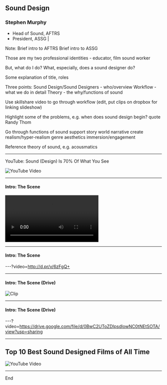 ## Sound Design

### Stephen Murphy

- Head of Sound, AFTRS
- President, ASSG |

Note:
Brief intro to AFTRS
Brief intro to ASSG


Those are my two professional identities - educator, film sound worker

But, what do I do? What, especially, does a sound designer do?

Some explanation of title, roles

Three points:
Sound Design/Sound Designers - who/overview
Workflow - what we do in detail
Theory - the why/functions of sound



Use skillshare video to go through workflow (edit, put clips on dropbox for linking slideshow)

Highlight some of the problems, e.g. when does sound design begin?
quote Randy Thom

Go through functions of sound
support story world
narrative
create realism/hyper-realism
genre
aesthetics
immersion/engagement

Reference theory of sound, e.g. acousmatics

---

YouTube: Sound (Design) Is 70% Of What You See

![YouTube Video](https://www.youtube.com/embed/Jb2RRoEt4_M)

---

#### Intro: The Scene

![Clip](http://d.pr/v/6zFgQ.mp4)

---

#### Intro: The Scene

---?video=http://d.pr/v/6zFgQ+

---

#### Intro: The Scene (Drive)

![Clip](https://drive.google.com/file/d/0BwC2UToZDIpsdlowNC0tNEtSOTA/)

---

#### Intro: The Scene (Drive)

---?video=https://drive.google.com/file/d/0BwC2UToZDIpsdlowNC0tNEtSOTA/view?usp=sharing

---

## Top 10 Best Sound Designed Films of All Time
![YouTube Video](https://www.youtube.com/embed/GBrl96hyChc)

---

End